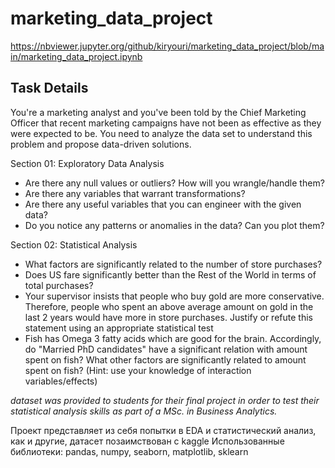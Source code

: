 # marketing_data_project
https://nbviewer.jupyter.org/github/kiryouri/marketing_data_project/blob/main/marketing_data_project.ipynb

<h2>Task Details</h2>
<p>You're a marketing analyst and you've been told by the Chief Marketing Officer that recent marketing campaigns have not been as effective as they were expected to be. You need to analyze the data set to understand this problem and propose data-driven solutions.<p>


Section 01: Exploratory Data Analysis
<ul>
<li>Are there any null values or outliers? How will you wrangle/handle them?</li>
<li>Are there any variables that warrant transformations?</li>
<li>Are there any useful variables that you can engineer with the given data?</li>
<li>Do you notice any patterns or anomalies in the data? Can you plot them?</li>
</ul>

Section 02: Statistical Analysis
<ul>
<li>What factors are significantly related to the number of store purchases?</li>
<li>Does US fare significantly better than the Rest of the World in terms of total purchases?</li>
<li>Your supervisor insists that people who buy gold are more conservative. Therefore, people who spent an above average amount on gold in the last 2 years would have more in store purchases. Justify or refute this statement using an appropriate statistical test</li>
<li>Fish has Omega 3 fatty acids which are good for the brain. Accordingly, do "Married PhD candidates" have a significant relation with amount spent on fish? What other factors are significantly related to amount spent on fish? (Hint: use your knowledge of interaction variables/effects)</li>
</ul>

*dataset was provided to students for their final project in order to test their statistical analysis skills as part of a MSc. in Business Analytics.*

Проект представляет из себя попытки в EDA и статистический анализ, как и другие, датасет позаимствован с kaggle
Использованные библиотеки: pandas, numpy, seaborn, matplotlib, sklearn
